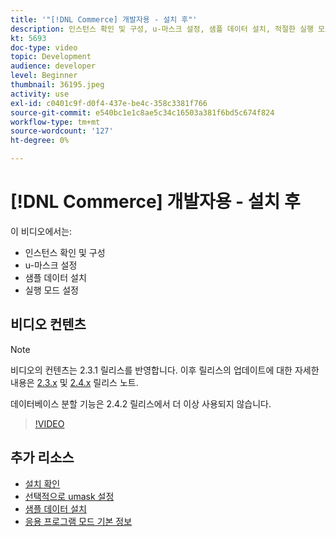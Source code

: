 ```yaml
---
title: '"[!DNL Commerce] 개발자용 - 설치 후"'
description: 인스턴스 확인 및 구성, u-마스크 설정, 샘플 데이터 설치, 적절한 실행 모드 설정
kt: 5693
doc-type: video
topic: Development
audience: developer
level: Beginner
thumbnail: 36195.jpeg
activity: use
exl-id: c0401c9f-d0f4-437e-be4c-358c3381f766
source-git-commit: e540bc1e1c8ae5c34c16503a381f6bd5c674f824
workflow-type: tm+mt
source-wordcount: '127'
ht-degree: 0%

---
```


# [!DNL Commerce] 개발자용 - 설치 후

이 비디오에서는:

- 인스턴스 확인 및 구성
- u-마스크 설정
- 샘플 데이터 설치
- 실행 모드 설정

## 비디오 컨텐츠

>[!NOTE]
>
>비디오의 컨텐츠는 2.3.1 릴리스를 반영합니다. 이후 릴리스의 업데이트에 대한 자세한 내용은 [ 2.3.x](https://devdocs.magento.com/guides/v2.3/release-notes/bk-release-notes.html) 및 [2.4.x](https://devdocs.magento.com/guides/v2.4/release-notes/bk-release-notes.html) 릴리스 노트.
>
>데이터베이스 분할 기능은 2.4.2 릴리스에서 더 이상 사용되지 않습니다.

>[!VIDEO](https://video.tv.adobe.com/v/36195?quality=12&learn=on)

## 추가 리소스

- [설치 확인](https://devdocs.magento.com/guides/v2.4/install-gde/install/verify.html)
- [선택적으로 umask 설정](https://devdocs.magento.com/guides/v2.4/install-gde/install/post-install-umask.html)
- [샘플 데이터 설치](https://devdocs.magento.com/guides/v2.4/install-gde/install/sample-data-after-magento.html)
- [응용 프로그램 모드 기본 정보](https://devdocs.magento.com/guides/v2.4/config-guide/bootstrap/magento-modes.html)
